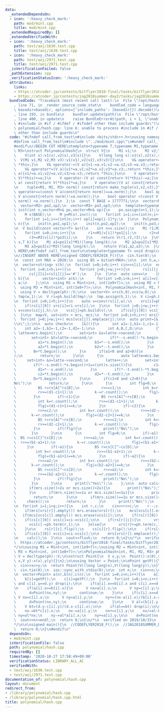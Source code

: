 ```yaml
---
data:
  _extendedDependsOn:
  - icon: ':heavy_check_mark:'
    path: mod/mint.cpp
    title: mod/mint.cpp
  _extendedRequiredBy: []
  _extendedVerifiedWith:
  - icon: ':heavy_check_mark:'
    path: test/aoj/1630.test.cpp
    title: test/aoj/1630.test.cpp
  - icon: ':heavy_check_mark:'
    path: test/aoj/2971.test.cpp
    title: test/aoj/2971.test.cpp
  _isVerificationFailed: false
  _pathExtension: cpp
  _verificationStatusIcon: ':heavy_check_mark:'
  attributes:
    links:
    - https://atcoder.jp/contests/bitflyer2018-final/tasks/bitflyer2018_final_f
    - https://atcoder.jp/contests/jag2018summer-day2/tasks/jag2018summer_day2_f
  bundledCode: "Traceback (most recent call last):\n  File \"/opt/hostedtoolcache/Python/3.9.2/x64/lib/python3.9/site-packages/onlinejudge_verify/documentation/build.py\"\
    , line 71, in _render_source_code_stat\n    bundled_code = language.bundle(stat.path,\
    \ basedir=basedir, options={'include_paths': [basedir]}).decode()\n  File \"/opt/hostedtoolcache/Python/3.9.2/x64/lib/python3.9/site-packages/onlinejudge_verify/languages/cplusplus.py\"\
    , line 193, in bundle\n    bundler.update(path)\n  File \"/opt/hostedtoolcache/Python/3.9.2/x64/lib/python3.9/site-packages/onlinejudge_verify/languages/cplusplus_bundle.py\"\
    , line 400, in update\n    raise BundleErrorAt(path, i + 1, \"unable to process\
    \ #include in #if / #ifdef / #ifndef other than include guards\")\nonlinejudge_verify.languages.cplusplus_bundle.BundleErrorAt:\
    \ polynomial/hash.cpp: line 6: unable to process #include in #if / #ifdef / #ifndef\
    \ other than include guards\n"
  code: "#ifndef call_from_test\n#include <bits/stdc++.h>\nusing namespace std;\n\n\
    #define call_from_test\n#include \"../mod/mint.cpp\"\n#undef call_from_test\n\n\
    #endif\n//BEGIN CUT HERE\ntemplate<typename T,typename M1,typename M2,typename\
    \ M3>\nstruct PolynomialHash{\n  struct V{\n    M1 v1;\n    M2 v2;\n    M3 v3;\n\
    \    V(int x):v1(x),v2(x),v3(x){}\n    V(long long x):v1(x),v2(x),v3(x){}\n  \
    \  V(M1 v1,M2 v2,M3 v3):v1(v1),v2(v2),v3(v3){}\n\n    V& operator+=(V a){v1+=a.v1;v2+=a.v2;v3+=a.v3;;return\
    \ *this;}\n    V& operator-=(V a){v1-=a.v1;v2-=a.v2;v3-=a.v3;;return *this;}\n\
    \    V& operator*=(V a){v1*=a.v1;v2*=a.v2;v3*=a.v3;;return *this;}\n    V& operator/=(V\
    \ a){v1/=a.v1;v2/=a.v2;v3/=a.v3;;return *this;}\n\n    V operator+(V a) const{return\
    \ V(*this)+=a;}\n    V operator-(V a) const{return V(*this)-=a;}\n    V operator*(V\
    \ a) const{return V(*this)*=a;}\n    V operator/(V a) const{return V(*this)/=a;}\n\
    \n    tuple<M1, M2, M3> norm() const{return make_tuple(v1,v2,v3);}\n\n    bool\
    \ operator==(const V a)const{return norm()==a.norm();}\n    bool operator!=(const\
    \ V a)const{return norm()!=a.norm();}\n    bool operator <(const V a)const{return\
    \ norm() <a.norm();}\n  };\n  const T BASE = 1777771;\n\n  vector<M1> po1,op1;\n\
    \  vector<M2> po2,op2;\n  vector<M3> po3,op3;\n\n  template<typename M>\n  void\
    \ init(int n,vector<M>& po,vector<M>& op){\n    po.assign(n+1,1);\n    op.assign(n+1,1);\n\
    \    M x(BASE);\n    M y=M(x).inv();\n    for(int i=1;i<=(int)n;i++) po[i]=po[i-1]*x;\n\
    \    for(int i=1;i<=(int)n;i++) op[i]=op[i-1]*y;\n  }\n\n  PolynomialHash(size_t\
    \ n){\n    init(n,po1,op1);\n    init(n,po2,op2);\n    init(n,po3,op3);\n  }\n\
    \n  V build(const vector<T> &v){\n    int n=v.size();\n    M1 r1;M2 r2;M3 r3;\n\
    \    for(int i=0;i<n;i++){\n      r1+=M1(v[i])*po1[i];\n      r2+=M2(v[i])*po2[i];\n\
    \      r3+=M3(v[i])*po3[i];\n    }\n    return V(r1,r2,r3);\n  }\n\n  V term(size_t\
    \ x,T k){\n    M1 a1=po1[x]*M1((long long)k);\n    M2 a2=po2[x]*M2((long long)k);\n\
    \    M3 a3=po3[x]*M3((long long)k);\n    return V(a1,a2,a3);\n  }\n};\n//END CUT\
    \ HERE\n#ifndef call_from_test\n\ntemplate<typename T> void drop(const T &x){cout<<x<<endl;exit(0);}\n\
    \n//INSERT ABOVE HERE\nsigned CODEFLYER2018_F(){\n  cin.tie(0);\n  ios::sync_with_stdio(0);\n\
    \n  const int MAX = 2020;\n  using BS = bitset<MAX>;\n\n  int h,w,q;\n  cin>>h>>w>>q;\n\
    \n  vector<string> s(h);\n  for(int i=0;i<h;i++) cin>>s[i];\n\n  vector<BS> rs(h),cs(w);\n\
    \  for(int i=0;i<h;i++){\n    for(int j=0;j<w;j++){\n      rs[i][j]=(s[i][j]=='#');\n\
    \      cs[j][i]=(s[i][j]=='#');\n    }\n  }\n\n  auto conv=\n    [&](BS &v,int\
    \ k){\n      vector<int> a(k);\n      for(int i=0;i<k;i++) a[i]=v[i];\n      return\
    \ a;\n    };\n\n  using M1 = Mint<int, int(1e9+7)>;\n  using M2 = Mint<int, int(1e9+9)>;\n\
    \  using M3 = Mint<int, int(1e8+7)>;\n\n  PolynomialHash<int, M1, M2, M3> ph(MAX);\n\
    \  using V = decltype(ph)::V;\n\n  vector<V> vrs(h,0),vcs(w,0);\n  vector<int>\
    \ tmp(w,1);\n  V ri=ph.build(tmp);\n  tmp.assign(h,1);\n  V ci=ph.build(tmp);\n\
    \n  for(int i=0;i<h;i++){\n    auto v=conv(rs[i],w);\n    vrs[i]=ph.build(v);\n\
    \    if(rs[i][0]) vrs[i]=ri-vrs[i];\n  }\n\n  for(int j=0;j<w;j++){\n    auto\
    \ v=conv(cs[j],h);\n    vcs[j]=ph.build(v);\n    if(cs[j][0]) vcs[j]=ci-vcs[j];\n\
    \  }\n\n  map<V, set<int> > mrs, mcs;\n  for(int i=0;i<h;i++) mrs[vrs[i]].emplace(i);\n\
    \  for(int j=0;j<w;j++) mcs[vcs[j]].emplace(j);\n\n  auto print=[&](string s){cout<<s<<\"\
    \\n\";};\n\n  auto check=\n    [&](){\n      int a1=-1,b1=-1,c1=-1,d1=-1;\n  \
    \    int a2=-1,b2=-1,c2=-1,d2=-1;\n\n      int A,B,C,D;\n\n      {\n        auto\
    \ latte=mrs.begin();\n        set<int> &s=latte->second;\n        latte++;\n \
    \       set<int> &t=latte->second;\n        if(*--s.end()-*s.begin()+1==(int)s.size()){\n\
    \          a1=*s.begin();\n          b1=*--s.end();\n        }\n        if(*--t.end()-*t.begin()+1==(int)t.size()){\n\
    \          a2=*t.begin();\n          b2=*--t.end();\n        }\n        A=*s.begin();\n\
    \        B=*t.begin();\n      }\n      if(a1<0 and a2<0){\n        print(\"No\"\
    );\n        return;\n      }\n\n      {\n        auto latte=mcs.begin();\n   \
    \     set<int> &s=latte->second;\n        latte++;\n        set<int> &t=latte->second;\n\
    \        if(*--s.end()-*s.begin()+1==(int)s.size()){\n          c1=*s.begin();\n\
    \          d1=*--s.end();\n        }\n        if(*--t.end()-*t.begin()+1==(int)t.size()){\n\
    \          c2=*t.begin();\n          d2=*--t.end();\n        }\n        C=*s.begin();\n\
    \        D=*t.begin();\n      }\n\n      if(c1<0 and c2<0){\n        print(\"\
    No\");\n        return;\n      }\n\n      {\n        int flg=0;\n        if(~c1){\n\
    \          BS r=rs[A]^rs[B];\n          r>>=c1;\n          int k=r.count();\n\
    \          r>>=(d1-c1+1);\n          k-=r.count();\n          flg|=(d1-c1+1)==k;\n\
    \        }\n        if(~c1){\n          BS r=rs[A]^~rs[B];\n          r>>=c1;\n\
    \          int k=r.count();\n          r>>=(d1-c1+1);\n          k-=r.count();\n\
    \          flg|=(d1-c1+1)==k;\n        }\n        if(~c2){\n          BS r=rs[A]^rs[B];\n\
    \          r>>=c2;\n          int k=r.count();\n          r>>=(d2-c2+1);\n   \
    \       k-=r.count();\n          flg|=(d2-c2+1)==k;\n        }\n        if(~c2){\n\
    \          BS r=rs[A]^~rs[B];\n          r>>=c2;\n          int k=r.count();\n\
    \          r>>=(d2-c2+1);\n          k-=r.count();\n          flg|=(d2-c2+1)==k;\n\
    \        }\n        if(!flg){\n          print(\"No\");\n          return;\n \
    \       }\n      }\n\n      {\n        int flg=0;\n        if(~a1){\n        \
    \  BS r=cs[C]^cs[D];\n          r>>=a1;\n          int k=r.count();\n        \
    \  r>>=(b1-a1+1);\n          k-=r.count();\n          flg|=(b1-a1+1)==k;\n   \
    \     }\n        if(~a1){\n          BS r=cs[C]^~cs[D];\n          r>>=a1;\n \
    \         int k=r.count();\n          r>>=(b1-a1+1);\n          k-=r.count();\n\
    \          flg|=(b1-a1+1)==k;\n        }\n        if(~a2){\n          BS r=cs[C]^cs[D];\n\
    \          r>>=a2;\n          int k=r.count();\n          r>>=(b2-a2+1);\n   \
    \       k-=r.count();\n          flg|=(b2-a2+1)==k;\n        }\n        if(~a2){\n\
    \          BS r=cs[C]^~cs[D];\n          r>>=a2;\n          int k=r.count();\n\
    \          r>>=(b2-a2+1);\n          k-=r.count();\n          flg|=(b2-a2+1)==k;\n\
    \        }\n        if(!flg){\n          print(\"No\");\n          return;\n \
    \       }\n      }\n\n      print(\"Yes\");\n    };\n\n  auto calc=\n    [&](){\n\
    \      if(mrs.size()>2u or mcs.size()>2u){\n        print(\"No\");\n        return;\n\
    \      }\n      if(mrs.size()==1u or mcs.size()==1u){\n        print(\"Yes\");\n\
    \        return;\n      }\n\n      if(mrs.size()==2u or mcs.size()==2u){\n   \
    \     check();\n        return;\n      }\n      print(\"No\");\n    };\n\n  calc();\n\
    \n  for(int i=1;i<q;i++){\n    int r,c;\n    cin>>r>>c;\n    r--;c--;\n\n    mrs[vrs[r]].erase(r);\n\
    \    if(mrs[vrs[r]].empty()) mrs.erase(vrs[r]);\n    mcs[vcs[c]].erase(c);\n \
    \   if(mcs[vcs[c]].empty()) mcs.erase(vcs[c]);\n\n    if(rs[r][0]) vrs[r]=ri-vrs[r];\n\
    \    if(cs[c][0]) vcs[c]=ci-vcs[c];\n\n    if(rs[r][c]){\n      vrs[r]-=ph.term(c,1);\n\
    \      vcs[c]-=ph.term(r,1);\n    }else{\n      vrs[r]+=ph.term(c,1);\n      vcs[c]+=ph.term(r,1);\n\
    \    }\n\n    rs[r][c].flip();\n    cs[c][r].flip();\n\n    if(rs[r][0]) vrs[r]=ri-vrs[r];\n\
    \    if(cs[c][0]) vcs[c]=ci-vcs[c];\n\n    mrs[vrs[r]].emplace(r);\n    mcs[vcs[c]].emplace(c);\n\
    \n    calc();\n  }\n\n  cout<<flush;\n  return 0;\n}\n/*\n  verified on 2019/10/15\n\
    \  https://atcoder.jp/contests/bitflyer2018-final/tasks/bitflyer2018_final_f\n\
    */\n\nusing M1 = Mint<int, int(1e9+7)>;\nusing M2 = Mint<int, int(1e9+9)>;\nusing\
    \ M3 = Mint<int, int(1e8+7)>;\n\nPolynomialHash<int, M1, M2, M3> ph(2000);\nusing\
    \ V = decltype(ph)::V;\n\nstruct Point{\n  V x,y;\n  Point():x(0),y(0){}\n  Point(V\
    \ x,V y):x(x),y(y){}\n};\n\nusing Vector = Point;\n\nPoint getP(){\n  int x,y;\n\
    \  cin>>x>>y;\n  return Point(V((long long)x),V((long long)y));\n}\n\nsigned JAG2018SUMMER_DAY2_F(){\n\
    \  cin.tie(0);\n  ios::sync_with_stdio(0);\n\n  int n;\n  cin>>n;\n  Point d=getP();\n\
    \n  vector<Point> a(n),b(n),c(n);\n  for(int i=0;i<n;i++){\n    a[i]=getP();\n\
    \    b[i]=getP();\n    c[i]=getP();\n  }\n\n  for(int i=0;i<n;i++){\n    if(c[i].x==d.x\
    \ and c[i].y==d.y) drop(i);\n\n    if(a[i].x==b[i].x and c[i].x==d.x) drop(i);\n\
    \n    if(a[i].x==b[i].x){\n      V nx=a[i].x;\n      V ny=c[i].y;\n      ny+=(nx-c[i].x)/(d.x-c[i].x)*(d.y-c[i].y);\n\
    \      d=Point(nx,ny);\n      continue;\n    }\n\n    if(c[i].x==d.x){\n     \
    \ V nx=c[i].x;\n      V ny=a[i].y;\n      ny+=(nx-a[i].x)/(b[i].x-a[i].x)*(b[i].y-a[i].y);\n\
    \      d=Point(nx,ny);\n      continue;\n    }\n\n    V al=(b[i].y-a[i].y)/(b[i].x-a[i].x);\n\
    \    V bt=(d.y-c[i].y)/(d.x-c[i].x);\n\n    if(al==bt) drop(i);\n\n    V nx=al*a[i].x;\n\
    \    nx-=bt*c[i].x;\n    nx-=a[i].y;\n    nx+=c[i].y;\n    nx/=al-bt;\n\n    V\
    \ ny=al*nx;\n    ny-=al*a[i].x;\n    ny+=a[i].y;\n\n    d=Point(nx,ny);\n  }\n\
    \  cout<<n<<endl;\n  return 0;\n}\n/*\n  verified on 2019/10/15\n  https://atcoder.jp/contests/jag2018summer-day2/tasks/jag2018summer_day2_f\n\
    */\n\n\nsigned main(){\n  //CODEFLYER2018_F();\n  //JAG2018SUMMER_DAY2_F();\n\
    \  return 0;\n}\n#endif\n"
  dependsOn:
  - mod/mint.cpp
  isVerificationFile: false
  path: polynomial/hash.cpp
  requiredBy: []
  timestamp: '2020-10-27 17:58:49+09:00'
  verificationStatus: LIBRARY_ALL_AC
  verifiedWith:
  - test/aoj/1630.test.cpp
  - test/aoj/2971.test.cpp
documentation_of: polynomial/hash.cpp
layout: document
redirect_from:
- /library/polynomial/hash.cpp
- /library/polynomial/hash.cpp.html
title: polynomial/hash.cpp
---
```

